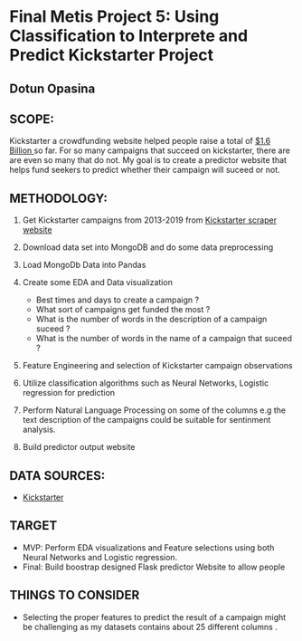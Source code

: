 # Final Metis  Project 5: Using Classification to Interprete and Predict Kickstarter Project 
## Dotun Opasina 

## SCOPE:

Kickstarter a crowdfunding website helped people raise a total of [$1.6 Billion ](https://www.cbsnews.com/news/inside-kickstarter-crowdfunding-ideas-that-fail-to-materialize/) so far. For so many campaigns that succeed on kickstarter, there are are even so many that do not. My goal is to create a predictor website that helps fund seekers to predict whether their campaign will suceed or not.

## METHODOLOGY:
1. Get Kickstarter campaigns from 2013-2019 from [Kickstarter scraper website](https://webrobots.io/kickstarter-datasets/) <br>
2. Download data set into MongoDB and do some data preprocessing <br>
3. Load MongoDb Data into Pandas<br>
4. Create some EDA and Data visualization <br>
   - Best times and days to create a campaign ? <br>
   - What sort of campaigns get funded the most ? <br>
   - What is the number of words in the description of a campaign suceed ? <br>
   - What is the number of words in the name of a campaign that suceed ? <br>

5. Feature Engineering and selection of Kickstarter campaign observations <br>
6. Utilize classification algorithms such as Neural Networks, Logistic regression for prediction<br>
7. Perform Natural Language Processing on some of the columns e.g the text description of the campaigns could be suitable for sentinment analysis.<br>
8. Build predictor output website <br>

## DATA SOURCES:
-  [Kickstarter](https://webrobots.io/kickstarter-datasets/) <br>

## TARGET
- MVP: Perform EDA visualizations and Feature selections using both Neural Networks and Logistic regression.
- Final: Build boostrap designed Flask predictor Website to allow people


## THINGS TO CONSIDER
- Selecting the proper features to predict the result of a campaign might be challenging as my datasets contains about 25 different columns .


